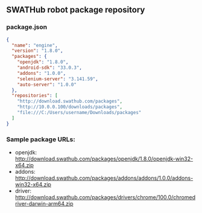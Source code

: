 ## SWATHub robot package repository

### package.json

```json
{
  "name": "engine",
  "version": "1.8.0",
  "packages": {
    "openjdk": "1.8.0",
    "android-sdk": "33.0.3",
    "addons": "1.0.0",
    "selenium-server": "3.141.59",
    "auto-server": "1.0.0"
  },
  "repositories": [
    "http://download.swathub.com/packages",
    "http://10.0.0.100/downloads/packages",
    "file:///C:/Users/username/Downloads/packages"
  ]
}
```

### Sample package URLs:
* openjdk: http://download.swathub.com/packages/openjdk/1.8.0/openjdk-win32-x64.zip
* addons: http://download.swathub.com/packages/addons/addons/1.0.0/addons-win32-x64.zip
* driver: http://download.swathub.com/packages/drivers/chrome/100.0/chromedriver-darwin-arm64.zip
